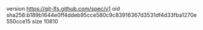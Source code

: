 version https://git-lfs.github.com/spec/v1
oid sha256:b189b1644e0ff4ddeb95cce580c9c83916367d3531df4d33fba1270e550cce15
size 10810
